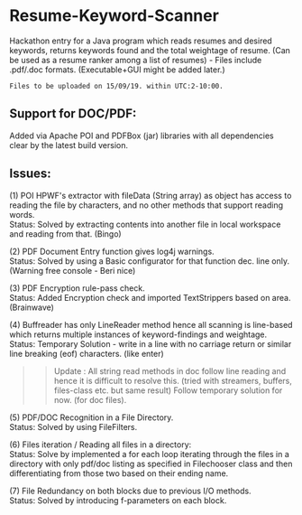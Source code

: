 # Resume-Keyword-Scanner
Hackathon entry for a Java program which reads resumes and desired keywords, returns keywords found and the total weightage of resume. (Can be used as a resume ranker among a list of resumes) - Files include .pdf/.doc formats. (Executable+GUI might be added later.)

```
Files to be uploaded on 15/09/19. within UTC:2-10:00.
```

Support for DOC/PDF:
---
Added via Apache POI and PDFBox (jar) libraries with all dependencies clear by the latest build version. 

Issues:
---
(1) POI HPWF's extractor with fileData (String array) as object has access to reading the file by characters, and no other methods that support reading words. <br>
Status: Solved by extracting contents into another file in local workspace and reading from that. (Bingo)

(2) PDF Document Entry function gives log4j warnings. <br>
Status: Solved by using a Basic configurator for that function dec. line only. (Warning free console - Beri nice)

(3) PDF Encryption rule-pass check. <br>
Status: Added Encryption check and imported TextStrippers based on area. (Brainwave)

(4) Buffreader has only LineReader method hence all scanning is line-based which returns multiple instances of keyword-findings and weightage. <br>
Status: Temporary Solution - write in a line with no carriage return or similar line breaking (eof) characters. (like enter) <br>
>> Update : All string read methods in doc follow line reading and hence it is difficult to resolve this. (tried with streamers, buffers, files-class etc. but same result) Follow temporary solution for now. (for doc files).

(5) PDF/DOC Recognition in a File Directory. <br>
Status: Solved by using FileFilters.

(6) Files iteration / Reading all files in a directory: <br>
Status: Solve by implemented a for each loop iterating through the files in a directory with only pdf/doc listing as specified in Filechooser class and then differentiating from those two based on their ending name.

(7) File Redundancy on both blocks due to previous I/O methods. <br>
Status: Solved by introducing f-parameters on each block.
